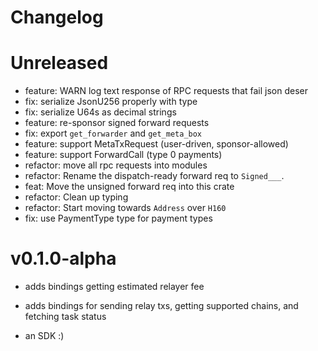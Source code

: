 # Changelog

# Unreleased

- feature: WARN log text response of RPC requests that fail json deser
- fix: serialize JsonU256 properly with type
- fix: serialize U64s as decimal strings
- feature: re-sponsor signed forward requests
- fix: export `get_forwarder` and `get_meta_box`
- feature: support MetaTxRequest (user-driven, sponsor-allowed)
- feature: support ForwardCall (type 0 payments)
- refactor: move all rpc requests into modules
- refactor: Rename the dispatch-ready forward req to `Signed___`.
- feat: Move the unsigned forward req into this crate
- refactor: Clean up typing
- refactor: Start moving towards `Address` over `H160`
- fix: use PaymentType type for payment types

# v0.1.0-alpha

- adds bindings getting estimated relayer fee
- adds bindings for sending relay txs, getting supported chains, and fetching task status

- an SDK :)
